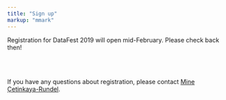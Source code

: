 ```yaml
---
title: "Sign up"
markup: "mmark"
---
```


Registration for DataFest 2019 will open mid-February. Please check back then!

<!--

As of April 1 we have over 350 students signed up for DataFest at Duke from eight area schools! We have reached capacity and registration is now closed.

<a href="https://goo.gl/forms/nTUIDUpb8OiXy7j63"><i class="fas fa-user-plus fa-2x" style="color:#4285F4"></i></a> If you are interested in serving as a consultant during the event, please let us know your availability [here](https://goo.gl/forms/nTUIDUpb8OiXy7j63).

Alternatively, even if you're not competing, you're welcomed to attend the final presentations at 3pm on Sunday, April 8, at Penn Pavilion.

Thank you for your interest and see you at DataFest!

-->

<!--

Click on the option that applies to you. Regardless of the option you choose, you will automatically be placed on the ASA DataFest<small><sup>TM</sup></small> mailing list to receive updates and announcements.

Registration deadline is midnight on **Monday, March 26, 2018**.

Seats are limited, sign up before it's too late!

## Participants

### Option 1: Team sign-up (4-5 students)

<a href="https://goo.gl/forms/ORtWprizDI6dKqca2"><i class="fas fa-user-plus fa-2x" style="color:#03A9F4"></i></a> Click [here](https://goo.gl/forms/ORtWprizDI6dKqca2) to sign up as a team of 4 to 5 students. Students signing up in this category will be given priority.

### Option 2: Team sign-up (2-3 students)

<a href="https://goo.gl/forms/Ug5S8e6VBPPylWEj1"><i class="fas fa-user-plus fa-2x" style="color:#CDDC39"></i></a> Click [here](https://goo.gl/forms/Ug5S8e6VBPPylWEj1) to sign up as a team of 2 to 3 students. Students signing up in this category will be added to the roster if there are seats open as of Monday, March 20, 2018. You might also be matched up with others looking to join an existing team.

### Option 3: Looking for teammates

<a href="https://goo.gl/forms/vs11q4jKzejYUoYZ2"><i class="fas fa-user-plus fa-2x" style="color:#E91E63"></i></a> If you do not have a team in mind but you're looking for teammates, click [here](https://goo.gl/forms/vs11q4jKzejYUoYZ2) to leave us your information so that you can be matched with others.

## Consultants

<a href="https://goo.gl/forms/nTUIDUpb8OiXy7j63"><i class="fas fa-user-plus fa-2x" style="color:#4285F4"></i></a> If you are interested in serving as a consultant during the event, please let us know your availability [here](https://goo.gl/forms/nTUIDUpb8OiXy7j63).

-->

<br><br>

If you have any questions about registration, please contact [Mine Çetinkaya-Rundel](mailto:mine@stat.duke.edu).
